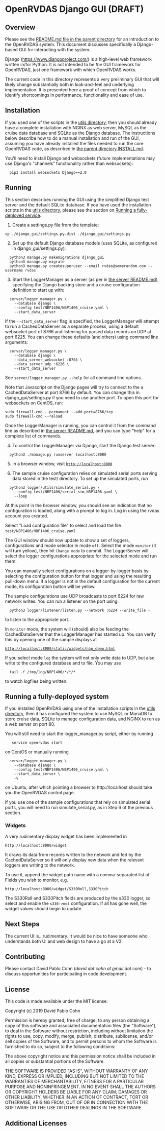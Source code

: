 # OpenRVDAS Django GUI (DRAFT)

## Overview

Please see the [README.md file in the parent directory](../README.md)
for an introduction to the OpenRVDAS system. This document discusses
specifically a Django-based GUI for interacting with the system.

Django (<https://www.djangoproject.com/>) is a high-level web
framework written in/for Python. It is not intended to be *the* GUI
framework for OpenRVDAS, just one framework with which OpenRVDAS
works.

The current code in this directory represents a very preliminary GUI
that will likely change substantially both in look-and-feel and
underlying implementation. It is presented here a proof of concept
from which to identify shortcomings in performance, functionality and
ease of use.

## Installation

If you used one of the scripts in the [utils directory](../utils),
then you should already have a complete installation with NGINX as
web server, MySQL as the cruise data database and SQLite as the
Django database. The instructions below describe how to do a manual
installation and run of the GUI, assuming you have already installed
the files needed to run the core OpenRVDAS code, as described in
[the parent directory INSTALL.md](../INSTALL.md).

You'll need to install Django and websockets (future implementations may use
Django's "channels" functionality rather than websockets):
```
  pip3 install websockets Django==2.0
```

## Running

This section describes running the GUI using the simplified Django
test server and the default SQLite database. If you have used the
installation scripts in the [utils directory](../utils), please see
the section on [Running a fully-deployed service]().

1. Create a settings.py file from the template:
```
cp ./django_gui/settings.py.dist ./django_gui/settings.py
```

2. Set up the default Django database models (uses SQLite, as
configured in django_gui/settings.py):
```
  python3 manage.py makemigrations django_gui
  python3 manage.py migrate
  python3 manage.py createsuperuser --email rvdas@somerandom.com --username rvdas
```
3. Start the LoggerManager as a server (as per in [the server README.md](../server/README.md)),
specifying the Django backing store and a cruise configuration definition to start up with:
```
  server/logger_manager.py \
    --database django \
    --config test/NBP1406/NBP1406_cruise.yaml \
    --start_data_server
```
If the ``--start_data_server`` flag is specified, the LoggerManager will
attempt to run a CachedDataServer as a separate process, using a default
websocket port of 8766 and listening for parsed data records on UDP at
port 6225. You can change these defaults (and others) using command line
arguments:
```
  server/logger_manager.py \
    --database django \
    --data_server_websocket :8765 \
    --data_server_udp :6226 \
    --start_data_server
```
See ``server/logger_manager.py --help`` for all command line options.

Note that Javascript on the Django pages will try to connect to the
a CachedDataServer at port 8766 by default. You can change this in
django_gui/settings.py if you need to use another port. To open this port
for websockets on CentOS, run:
```
sudo firewall-cmd --permanent --add-port=8766/tcp
sudo firewall-cmd --reload
```
Once the LoggerManager is running, you can control it from the command line
as described in [the server README.md](../server/README.md), and you can type
"help" for a complete list of commands.

4. To control the LoggerManager via Django, start the Django test server:
```
  python3 ./manage.py runserver localhost:8000
```
5. In a browser window, visit [```http://localhost:8000```](http://localhost:8000)

6. The sample cruise configuration relies on simulated serial ports
serving data stored in the test/ directory. To set up the simulated
ports, run
```
  python3 logger/utils/simulate_serial.py \
    --config test/NBP1406/serial_sim_NBP1406.yaml \
    --loop 
```

At this point in the browser window, you should see an indication that
no configuration is loaded, along with a prompt to log in. Log in
using the rvdas account you created.

Select "Load configuration file" to select and load the file
```test/NBP1406/NBP1406_cruise.yaml```.

The GUI window should now update to show a set of loggers,
configurations and mode selector in mode ``off``. Select the mode
``monitor`` (it will turn yellow), then hit ``Change mode`` to
commit. The LoggerServer will select the logger configurations
appropriate for the selected mode and run them.

You can manually select configurations on a logger-by-logger basis by
selecting the configuration button for that logger and using the
resulting pull-down menu. If a logger is not in the default
configuration for the current mode, its configuration button will be
yellow.

The sample configurations use UDP broadcasts to port 6224 for raw network
writes. You can run a listener on the port using
```
  python3 logger/listener/listen.py --network :6224 --write_file -
```
to listen to the appropriate port.

In ``monitor`` mode, the system will (should) also be feeding the CachedDataServer
that the LoggerManager has started up. You can verify this
by opening one of the sample displays at

 [```http://localhost:8000/static/widgets/nbp_demo.html```](http://localhost:8000/static/widgets/nbp_demo.html)
 
If you select mode ``log`` the system will not only write data to UDP, but
also write to the configured database and to file. You may use
```
  tail -f /tmp/log/NBP1406/*/*/*
```
to watch logfiles being written.

## Running a fully-deployed system

If you installed OpenRVDAS using one of the installation scripts in the
[utils directory](../utils), then it has configured the system to use
MySQL or MariaDB to store cruise data, SQLite to manage configuration data,
and NGINX to run as a web server on port 80.

You will still need to start the logger_manager.py script, either by running
```
   service openrvdas start
```
on CentOS or manually running
```
  server/logger_manager.py \
    --database django \
    --config test/NBP1406/NBP1406_cruise.yaml \
    --start_data_server \
    -v
```
on Ubuntu, after which pointing a browser to http://localhost should take you
the OpenRVDAS control page.

If you use one of the sample configurations that rely on simulated serial ports,
you will need to run simulate_serial.py, as in Step 6 of the previous section.

### Widgets

A very rudimentary display widget has been implemented in
```
http://localhost:8000/widget
```
It draws its data from records written to the network and fed by the
CachedDataServer so it will only display new data when the relevant
loggers are writing to the network.

To use it, append the widget path name with a comma-separated list of
Fields you wish to monitor, e.g.
```
http://localhost:8000/widget/S330Roll,S330Pitch
```
The S330Roll and S330Pitch fields are produced by the s330 logger,
so select and enable the ``s330->net`` configuration. If
all has gone well, the widget values should begin to update.

## Next Steps

The current UI is...rudimentary. It would be nice to have someone
who understands both UI and web design to have a go at a V2.

## Contributing

Please contact David Pablo Cohn (*david dot cohn at gmail dot com*) -
to discuss opportunities for participating in code development.

## License

This code is made available under the MIT license:

Copyright (c) 2019 David Pablo Cohn

Permission is hereby granted, free of charge, to any person obtaining a copy
of this software and associated documentation files (the "Software"), to deal
in the Software without restriction, including without limitation the rights
to use, copy, modify, merge, publish, distribute, sublicense, and/or sell
copies of the Software, and to permit persons to whom the Software is
furnished to do so, subject to the following conditions:

The above copyright notice and this permission notice shall be included in all
copies or substantial portions of the Software.

THE SOFTWARE IS PROVIDED "AS IS", WITHOUT WARRANTY OF ANY KIND, EXPRESS OR
IMPLIED, INCLUDING BUT NOT LIMITED TO THE WARRANTIES OF MERCHANTABILITY,
FITNESS FOR A PARTICULAR PURPOSE AND NONINFRINGEMENT. IN NO EVENT SHALL THE
AUTHORS OR COPYRIGHT HOLDERS BE LIABLE FOR ANY CLAIM, DAMAGES OR OTHER
LIABILITY, WHETHER IN AN ACTION OF CONTRACT, TORT OR OTHERWISE, ARISING FROM,
OUT OF OR IN CONNECTION WITH THE SOFTWARE OR THE USE OR OTHER DEALINGS IN THE
SOFTWARE.

## Additional Licenses

